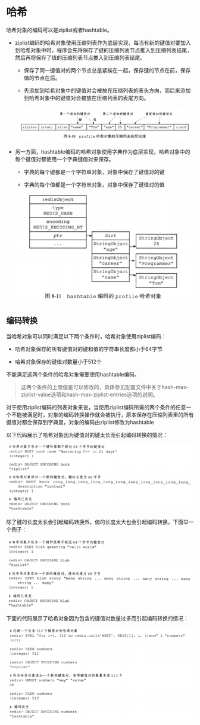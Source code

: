 # 哈希

哈希对象的编码可以是ziplist或者hashtable。

- ziplist编码的哈希对象使用压缩列表作为底层实现，每当有新的键值对要加入到哈希对象中时，程序会先将保存了键的压缩列表节点推入到压缩列表结尾，然后再将保存了值的压缩列表节点推入到压缩列表结尾。

    - 保存了同一键值对的两个节点总是紧挨在一起，保存键的节点在前，保存值的节点在后。

    - 先添加到哈希对象中的键值对会被放在压缩列表的表头方向，而后来添加到哈希对象中的键值对会被放在压缩列表的表尾方向。

    ![](../assets/b5dbd2c8c3e080e34db9053a36b2b2d3_1.png)

- 另一方面，hashtable编码的哈希对象使用字典作为底层实现，哈希对象中的每个键值对都使用一个字典键值对来保存。

    - 字典的每个键都是一个字符串对象，对象中保存了键值对的键

    - 字典的每个值都是一个字符串对象，对象中保存了键值对的值

    ![](../assets/b5dbd2c8c3e080e34db9053a36b2b2d3_2.png)

## 编码转换

当哈希对象可以同时满足以下两个条件时，哈希对象使用ziplist编码：

- 哈希对象保存的所有键值对的键和值的字符串长度都小于64字节

- 哈希对象保存的键值对数量小于512个

不能满足这两个条件的哈希对象需要使用hashtable编码。

> 这两个条件的上限值是可以修改的，具体参见配置文件中关于hash-max-ziplist-value选项和hash-max-ziplist-entries选项的说明。

对于使用ziplist编码的列表对象来说，当使用ziplist编码所需的两个条件的任意一个不能被满足时，对象的编码转换操作就会被执行，原本保存在压缩列表里的所有键值对都会保存到字典里，对象的编码由ziplist修改为hashtable

以下代码展示了哈希对象因为键值对的键太长而引起编码转换的情况：

![](../assets/b5dbd2c8c3e080e34db9053a36b2b2d3_3.png)

除了键的长度太长会引起编码转换外，值的长度太大也会引起编码转换，下面举一个例子：

![](../assets/b5dbd2c8c3e080e34db9053a36b2b2d3_4.png)

下面的代码展示了哈希对象因为包含的键值对数量过多而引起编码转换的情况：

![](../assets/b5dbd2c8c3e080e34db9053a36b2b2d3_5.png)

